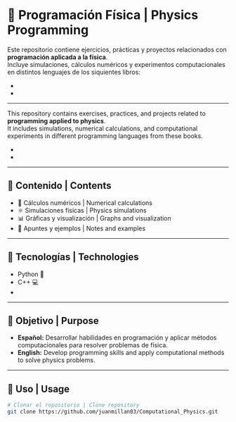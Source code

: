 # 📘 Programación Física | Physics Programming

Este repositorio contiene ejercicios, prácticas y proyectos relacionados con **programación aplicada a la física**.  
Incluye simulaciones, cálculos numéricos y experimentos computacionales en distintos lenguajes de los siquientes libros:

-
-

---

This repository contains exercises, practices, and projects related to **programming applied to physics**.  
It includes simulations, numerical calculations, and computational experiments in different programming languages from these books.

-
-

---

## 📂 Contenido | Contents
- 🔢 Cálculos numéricos | Numerical calculations  
- ⚛️ Simulaciones físicas | Physics simulations  
- 📊 Gráficas y visualización | Graphs and visualization  
- 📝 Apuntes y ejemplos | Notes and examples  

---

## 🚀 Tecnologías | Technologies
- Python 🐍  
- C++ 💻  
-
---

## 🎯 Objetivo | Purpose
- **Español:** Desarrollar habilidades en programación y aplicar métodos computacionales para resolver problemas de física.  
- **English:** Develop programming skills and apply computational methods to solve physics problems.  

---

## 📖 Uso | Usage
```bash
# Clonar el repositorio | Clone repository
git clone https://github.com/juanmillan03/Computational_Physics.git
